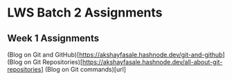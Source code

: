 # LWS Batch 2 Assignments

## Week 1 Assignments

(Blog on Git and GitHub)[https://akshayfasale.hashnode.dev/git-and-github]
(Blog on Git Repositories)[https://akshayfasale.hashnode.dev/all-about-git-repositories]
(Blog on Git commands)[url]
